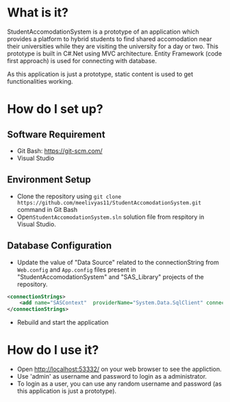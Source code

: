 # What is it?
StudentAccomodationSystem is a prototype of an application which provides a platform to hybrid students to find shared accomodation near their universities while they are visiting the university for a day or two. This prototype is built in C#.Net using MVC architecture. Entity Framework (code first approach) is used for connecting with database.

As this application is just a prototype, static content is used to get functionalities working.

# How do I set up?
## Software Requirement
 - Git Bash: https://git-scm.com/
 - Visual Studio
 
## Environment Setup
 - Clone the repository using  `git clone https://github.com/meelivyas11/StudentAccomodationSystem.git` command in Git Bash
 - Open`StudentAccomodationSystem.sln` solution file from respitory in Visual Studio.

## Database Configuration
 - Update the value of "Data Source" related to the connectionString from `Web.config` and `App.config` files present in "StudentAccomodationSystem" and "SAS_Library" projects of the repository. 
```xml
<connectionStrings>
	<add name="SASContext"  providerName="System.Data.SqlClient" connectionString="Data Source=.\sqlexpress; Initial Catalog=SAS.DB; Integrated Security=True; MultipleActiveResultSets=True"/>
</connectionStrings>
```
 - Rebuild and start the application
 
# How do I use it?
 - Open <http://localhost:53332/> on your web browser to see the appliction.
 - Use 'admin' as username and password to login as a administrator.
 - To login as a user, you can use any random username and password (as this application is just a prototype).
